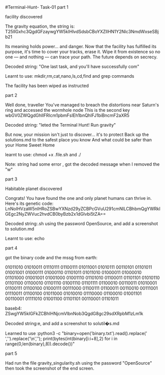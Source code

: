 #Terminal-Hunt- Task-01
part 1

facility discovered 
 
The gravity equation,
    the string is: T25lIGxhc3QgdGFzaywgYW5kIHlvdSdsbCBoYXZlIHN1Y2Nlc3NmdWxseSBjb21

Its meaning holds power... and danger.
Now that the facility has fulfilled its purpose, it's time to cover your tracks, erase it. 
Wipe it from existence so no one — and nothing — can trace your path.
The future depends on secrecy.

Decoded string: "One last task, and you'll have successfully com"

Learnt to use: mkdir,rm,cat,nano,ls,cd,find and grep commands
 
The facility has been wiped as instructed

part 2

Well done, traveller
You've managed to breach the distortions near Saturn's ring and accessed the wormhole node
    This is the second key wbGV0ZWQgdGhlIFRlcm1pbmFsIEh1bnQhIFJ1biBncmF2aXR5

Decoded string: "leted the Terminal Hunt! Run gravity"

But now, your mission isn't just to discover... it's to protect
Back up the solutions.md to the safest place you know
And what could be safer than your Home Sweet Home

learnt to use: chmod +x .file.sh and ./ 

Note: string had some error , got the decoded message when I removed the "w"

part 3

Habitable planet discovered

Congrats! You have found the one and only planet humans can thrive in.
Here's its genetic code:
    LnNoIHVzaW5nIHRoZSBwYXNzd29yZCBPcGVuU291cmNlLCBhbmQgYWRkIGEgc2NyZWVuc2hvdCB0byBzb2x1dGlvbi5tZA==

Decoded string:.sh using the password OpenSource, and add a screenshot to solution.md

Learnt to use: echo 

part 4 

got the binary code and the mssg from earth:

 01011010 01010011 01110111 01100111 01011001 01010111 00110101 01101011 01001001 01000111 01000110 01101011 01011010 01000011 01000010 01101000 01001001 01001000 01001110 01101010 01100011 01101101 01010110 01101100 01100010 01101110 01001110 01101111 01100010 00110011 01010001 01100111 01100100 01000111 00111000 01100111 01100011 00110010 00111001 01110011 01100100 01011000 01010010 01110000 01100010 01001101 00110001 01111010 01001100 01101101 00110001 01101011 

baseb4: ZSwgYW5kIGFkZCBhIHNjcmVlbnNob3QgdG8gc29sdXRpbM1zLm1k

Decoded string:e, and add a screenshot to solutil�s.md

Learned to use :python3 -c "binary=open('binary.txt').read().replace(' ','').replace('\n',''); print(bytes(int(binary[i:i+8],2) for i in range(0,len(binary),8)).decode())"


part 5

Had run the file gravity_singularity.sh using the password "OpenSource" then took the screenshot of the end screen.
